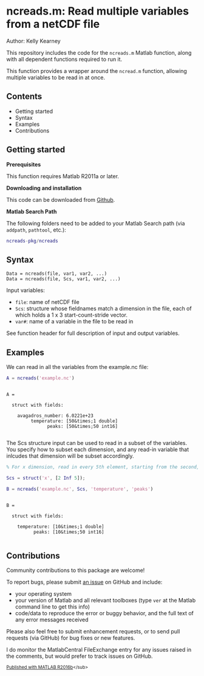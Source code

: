 
# ncreads.m: Read multiple variables from a netCDF file


Author: Kelly Kearney


This repository includes the code for the `ncreads.m` Matlab function, along with all dependent functions required to run it.


This function provides a wrapper around the `ncread.m` function, allowing multiple variables to be read in at once.



## Contents

            
- Getting started        
- Syntax        
- Examples        
- Contributions

## Getting started


**Prerequisites**


This function requires Matlab R2011a or later.


**Downloading and installation**


This code can be downloaded from [Github](https://github.com/kakearney/ncreads-pkg/).


**Matlab Search Path**


The following folders need to be added to your Matlab Search path (via `addpath`, `pathtool`, etc.):



```matlab
ncreads-pkg/ncreads
```



## Syntax



```
Data = ncreads(file, var1, var2, ...)
Data = ncreads(file, Scs, var1, var2, ...)
```


Input variables:



  - `file`: name of netCDF file
  - `Scs`: structure whose fieldnames match a dimension in the file, each   of which holds a 1 x 3 start-count-stride vector.
  - `var#`: name of a variable in the file to be read in

See function header for full description of input and output variables.



## Examples


We can read in all the variables from the example.nc file:



```matlab
A = ncreads('example.nc')
```




```

A = 

  struct with fields:

    avagadros_number: 6.0221e+23
         temperature: [50&times;1 double]
               peaks: [50&times;50 int16]


```


The Scs structure input can be used to read in a subset of the variables. You specify how to subset each dimension, and any read-in variable that inlcudes that dimension will be subset accordingly.



```matlab
% For x dimension, read in every 5th element, starting from the second,

Scs = struct('x', [2 Inf 5]);

B = ncreads('example.nc', Scs, 'temperature', 'peaks')
```




```

B = 

  struct with fields:

    temperature: [10&times;1 double]
          peaks: [10&times;50 int16]


```



## Contributions


Community contributions to this package are welcome!


To report bugs, please submit [an issue](https://github.com/kakearney/ncreads-pkg/issues) on GitHub and include:



  - your operating system
  - your version of Matlab and all relevant toolboxes (type `ver` at the Matlab command line to get this info)
  - code/data to reproduce the error or buggy behavior, and the full text of any error messages received

Please also feel free to submit enhancement requests, or to send pull requests (via GitHub) for bug fixes or new features.


I do monitor the MatlabCentral FileExchange entry for any issues raised in the comments, but would prefer to track issues on GitHub.



<sub>[Published with MATLAB R2016b]("http://www.mathworks.com/products/matlab/")</sub>
